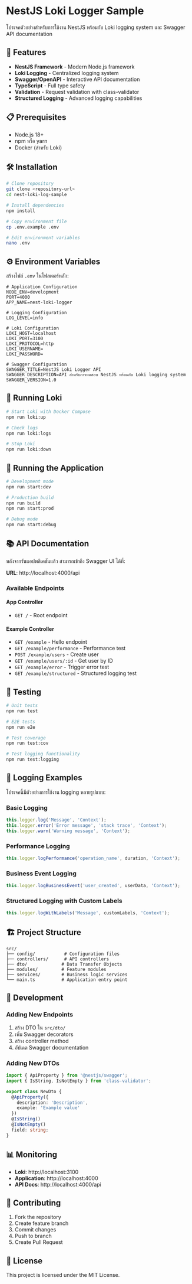 # NestJS Loki Logger Sample

โปรเจคตัวอย่างสำหรับการใช้งาน NestJS พร้อมกับ Loki logging system และ Swagger API documentation

## 🚀 Features

- **NestJS Framework** - Modern Node.js framework
- **Loki Logging** - Centralized logging system
- **Swagger/OpenAPI** - Interactive API documentation
- **TypeScript** - Full type safety
- **Validation** - Request validation with class-validator
- **Structured Logging** - Advanced logging capabilities

## 📋 Prerequisites

- Node.js 18+ 
- npm หรือ yarn
- Docker (สำหรับ Loki)

## 🛠️ Installation

```bash
# Clone repository
git clone <repository-url>
cd nest-loki-log-sample

# Install dependencies
npm install

# Copy environment file
cp .env.example .env

# Edit environment variables
nano .env
```

## ⚙️ Environment Variables

สร้างไฟล์ `.env` ในโฟลเดอร์หลัก:

```env
# Application Configuration
NODE_ENV=development
PORT=4000
APP_NAME=nest-loki-logger

# Logging Configuration
LOG_LEVEL=info

# Loki Configuration
LOKI_HOST=localhost
LOKI_PORT=3100
LOKI_PROTOCOL=http
LOKI_USERNAME=
LOKI_PASSWORD=

# Swagger Configuration
SWAGGER_TITLE=NestJS Loki Logger API
SWAGGER_DESCRIPTION=API สำหรับการทดสอบ NestJS พร้อมกับ Loki logging system
SWAGGER_VERSION=1.0
```

## 🐳 Running Loki

```bash
# Start Loki with Docker Compose
npm run loki:up

# Check logs
npm run loki:logs

# Stop Loki
npm run loki:down
```

## 🚀 Running the Application

```bash
# Development mode
npm run start:dev

# Production build
npm run build
npm run start:prod

# Debug mode
npm run start:debug
```

## 📚 API Documentation

หลังจากรันแอปพลิเคชันแล้ว สามารถเข้าถึง Swagger UI ได้ที่:

**URL**: http://localhost:4000/api

### Available Endpoints

#### App Controller
- `GET /` - Root endpoint

#### Example Controller
- `GET /example` - Hello endpoint
- `GET /example/performance` - Performance test
- `POST /example/users` - Create user
- `GET /example/users/:id` - Get user by ID
- `GET /example/error` - Trigger error test
- `GET /example/structured` - Structured logging test

## 🧪 Testing

```bash
# Unit tests
npm run test

# E2E tests
npm run e2e

# Test coverage
npm run test:cov

# Test logging functionality
npm run test:logging
```

## 📝 Logging Examples

โปรเจคนี้มีตัวอย่างการใช้งาน logging หลายรูปแบบ:

### Basic Logging
```typescript
this.logger.log('Message', 'Context');
this.logger.error('Error message', 'stack trace', 'Context');
this.logger.warn('Warning message', 'Context');
```

### Performance Logging
```typescript
this.logger.logPerformance('operation_name', duration, 'Context');
```

### Business Event Logging
```typescript
this.logger.logBusinessEvent('user_created', userData, 'Context');
```

### Structured Logging with Custom Labels
```typescript
this.logger.logWithLabels('Message', customLabels, 'Context');
```

## 🏗️ Project Structure

```
src/
├── config/           # Configuration files
├── controllers/      # API controllers
├── dto/             # Data Transfer Objects
├── modules/         # Feature modules
├── services/        # Business logic services
└── main.ts          # Application entry point
```

## 🔧 Development

### Adding New Endpoints

1. สร้าง DTO ใน `src/dto/`
2. เพิ่ม Swagger decorators
3. สร้าง controller method
4. อัปเดต Swagger documentation

### Adding New DTOs

```typescript
import { ApiProperty } from '@nestjs/swagger';
import { IsString, IsNotEmpty } from 'class-validator';

export class NewDto {
  @ApiProperty({
    description: 'Description',
    example: 'Example value'
  })
  @IsString()
  @IsNotEmpty()
  field: string;
}
```

## 📊 Monitoring

- **Loki**: http://localhost:3100
- **Application**: http://localhost:4000
- **API Docs**: http://localhost:4000/api

## 🤝 Contributing

1. Fork the repository
2. Create feature branch
3. Commit changes
4. Push to branch
5. Create Pull Request

## 📄 License

This project is licensed under the MIT License.
